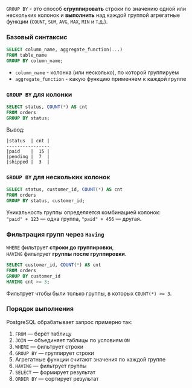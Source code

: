 
`GROUP BY` - это способ **сгруппировать** строки по значению одной или нескольких колонок и **выполнить** над каждой группой агрегатные функции (`COUNT`, `SUM`, `AVG`, `MAX`, `MIN` и т.д.).

### Базовый синтаксис 

```sql
SELECT column_name, aggregate_function(...)
FROM table_name
GROUP BY column_name;
```

- `column_name` - колонка (или несколько), по которой группируем
- `aggregate_function` - какую функцию применяем к каждой группе

### `GROUP BY` для колонки

```sql
SELECT status, COUNT(*) AS cnt
FROM orders
GROUP BY status;
```

Вывод:
```
|status  | cnt |
----------------
|paid    |  15 |
|pending |  7  |
|shipped |  3  |
```

### `GROUP BY` для нескольких колонок

```sql
SELECT status, customer_id, COUNT(*) AS cnt
FROM orders
GROUP BY status, customer_id;
```

Уникальность группы определяется комбинацией колонок:  
`"paid" + 123` — одна группа, `"paid" + 456` — другая.

### Фильтрация групп через `Having`

`WHERE` фильтрует **строки до группировки**,  
`HAVING` фильтрует **группы после группировки**.
```sql
SELECT customer_id, COUNT(*) AS cnt
FROM orders
GROUP BY customer_id
HAVING cnt >= 3;
```

Фильтрует чтобы были только группы, в которых `COUNT(*) >= 3`.

### Порядок выполнения

PostgreSQL обрабатывает запрос примерно так:
1. `FROM` — берёт таблицу
2. `JOIN` — объединяет таблицы по условиям `ON`
3. `WHERE` — фильтрует строки
4. `GROUP BY` — группирует строки
5. Агрегатные функции считают значения по каждой группе
6. `HAVING` — фильтрует группы
7. `SELECT` — формирует результат
8. `ORDER BY` — сортирует результат